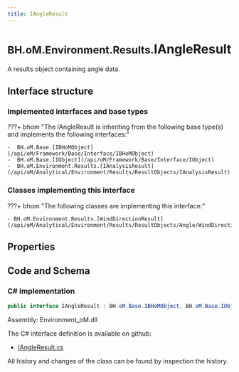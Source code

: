 ```yaml
---
title: IAngleResult
---
```


# <small>BH.oM.Environment.Results.</small>**IAngleResult**

A results object containing angle data.

## Interface structure

### Implemented interfaces and base types

???+ bhom "The IAngleResult is inheriting from the following base type(s) and implements the following interfaces:"

    -  BH.oM.Base.[IBHoMObject](/api/oM/Framework/Base/Interface/IBHoMObject)
    -  BH.oM.Base.[IObject](/api/oM/Framework/Base/Interface/IObject)
    -  BH.oM.Environment.Results.[IAnalysisResult](/api/oM/Analytical/Environment/Results/ResultObjects/IAnalysisResult)


### Classes implementing this interface

???+ bhom "The following classes are implementing this interface:"

    - BH.oM.Environment.Results.[WindDirectionResult](/api/oM/Analytical/Environment/Results/ResultObjects/Angle/WindDirectionResult)


## Properties

## Code and Schema

### C# implementation

``` C# title="C#"
public interface IAngleResult : BH.oM.Base.IBHoMObject, BH.oM.Base.IObject, BH.oM.Environment.Results.IAnalysisResult
```

Assembly: Environment_oM.dll

The C# interface definition is available on github:

- [IAngleResult.cs](https://github.com/BHoM/BHoM/blob/develop/Environment_oM/Results\ResultObjects\Angle\IAngleResult.cs)

All history and changes of the class can be found by inspection the history.
